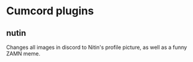 # Cumcord plugins

## nutin
Changes all images in discord to Nitin's profile picture, as well as a funny ZAMN meme.
